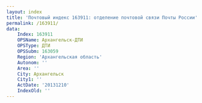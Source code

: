 ```yaml
---
layout: index
title: 'Почтовый индекс 163911: отделение почтовой связи Почты России'
permalink: /163911/
data:
    Index: 163911
    OPSName: Архангельск-ДТИ
    OPSType: ДТИ
    OPSSubm: 163059
    Region: 'Архангельская область'
    Autonom: ''
    Area: ''
    City: Архангельск
    City1: ''
    ActDate: '20131210'
    IndexOld: ''
---
```

